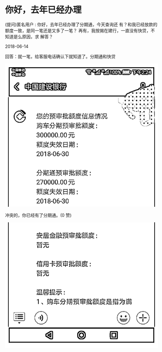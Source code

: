 # 你好，去年已经办理

(提问)匿名用户 : 你好，去年已经办理了分期通，今天查询还 有？和我已经放款的额度一致，是同一笔还是又多了一笔？ 再有，我按揭在建行，一直没有快贷，不知道是么原因，求 解答？

2018-06-14

回答：就一笔，给客服电话确认下就知道了。分期通和快贷

![image](img/Image_126.png)

冲突的，你已经有了分期通。(0 赞)

![image](img/Image_127.png)